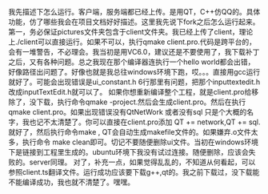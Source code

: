 我先描述下怎么运行。客户端，服务端都已经上传。是用QT，C++仿QQ的。具体功能，仿了哪些我会在项目文档好好描述。这里我先说下fork之后怎么运行起来。
第一，务必保证pictures文件夹包含于client文件夹。我已经上传了client，理论上./client可以直接运行。如果不可以，执行qmake client.pro.代码是跨平台的，会有一堆警告，不必理会。我当初是用VC6.0，建议还是不要使用了，我下载补丁之后，又有各种问题。总之我现在那个编译器连执行一个hello world都会出错，好像路径出问题了。好像也就是我总往windows环境下跑，哎。。。直接用gcc运行就好了。可能会出现错误是ui_constant.h 6行那里有问题，把那个inputtextedit.h改成inputTextEdit.h就可以了。
如果你想重新编译整个工程，就是client.pro给移除了，没下载，执行命令qmake -project.然后会生成client.pro。然后在执行qmake client.pro。如果出现错误没有QtNetWork 或者没有sql 只是个大概的名字，我也记不太清楚了。你可以直接在client.pro添加 QT += network,QT += sql.就好了，然后执行命令make , QT会自动生成makefile文件的。如果嫌弃.o文件太多，执行命令 make clean即可。切记不要随便删除ui文件。当初在windows环境下是链接到工程里生成的。ubuntu环境下我没有试过连接。随便删除，应该会失败的。server同理。
对了，补充一点，如果觉得乱乱的，不知道从何看起，可以参照client.ts翻译文件。运行成功应该要下载g++,qt的。我之前下载过，没下载能不能编译成功，我也就不清楚了。嘿嘿。
